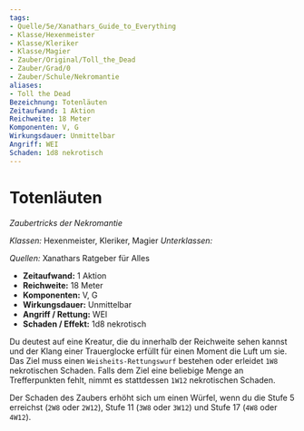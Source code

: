 ```yaml
---
tags:
- Quelle/5e/Xanathars_Guide_to_Everything
- Klasse/Hexenmeister
- Klasse/Kleriker
- Klasse/Magier
- Zauber/Original/Toll_the_Dead
- Zauber/Grad/0
- Zauber/Schule/Nekromantie
aliases:
- Toll the Dead
Bezeichnung: Totenläuten
Zeitaufwand: 1 Aktion
Reichweite: 18 Meter
Komponenten: V, G
Wirkungsdauer: Unmittelbar
Angriff: WEI
Schaden: 1d8 nekrotisch
---
```

# Totenläuten
_Zaubertricks der Nekromantie_

_Klassen:_ Hexenmeister, Kleriker, Magier
_Unterklassen:_

_Quellen:_ Xanathars Ratgeber für Alles

- **Zeitaufwand:** 1 Aktion
- **Reichweite:** 18 Meter
- **Komponenten:** V, G
- **Wirkungsdauer:** Unmittelbar
- **Angriff / Rettung:** WEI
- **Schaden / Effekt:** 1d8 nekrotisch

Du deutest auf eine Kreatur, die du innerhalb der Reichweite sehen kannst und der Klang einer Trauerglocke erfüllt für einen Moment die Luft um sie. Das Ziel muss einen `Weisheits-Rettungswurf` bestehen oder erleidet `1W8` nekrotischen Schaden. Falls dem Ziel eine beliebige Menge an Trefferpunkten fehlt, nimmt es stattdessen `1W12` nekrotischen Schaden.

Der Schaden des Zaubers erhöht sich um einen Würfel, wenn du die Stufe 5 erreichst (`2W8` oder `2W12`), Stufe 11 (`3W8` oder `3W12`) und  Stufe 17 (`4W8` oder `4W12`).